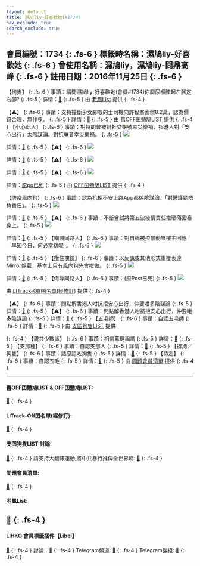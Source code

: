 ```yaml
---
layout: default
title: 濕鳩liy-好喜歡她(#1734)
nav_exclude: true
search_exclude: true
---
```


會員編號：1734
{: .fs-6 }
標籤時名稱：濕鳩liy-好喜歡她
{: .fs-6 }
曾使用名稱：濕鳩liy，濕鳩liy-問鼎高峰
{: .fs-6 }
註冊日期：2016年11月25日
{: .fs-6 }
---

<div class="code-example" markdown="1">

【狗隻】
{: .fs-6 }
事蹟：請問濕鳩liy-好喜歡她(會員#1734)你屙尿嗰陣起左腳定右腳?
{: .fs-5 }
詳情：[🔗](https://lih.kg/1834931)
{: .fs-5 }
由 [老鳳List](#老鳳list) 提供
{: .fs-4 }

</div>
<div class="code-example" markdown="1">

【⚠️】
{: .fs-6 }
事蹟：支持撞斷少女腳嘅的士司機向許智峯索償8.2萬，認為價錢合理，無作多。
{: .fs-5 }
詳情：[🔗](https://lih.kg/fPHhDT)
{: .fs-5 }
由 [舊OFF囝戇鳩LIST](#舊off囝戇鳩list--off囝戇鳩list) 提供
{: .fs-4 }
【小心此人】
{: .fs-6 }
事蹟：對特朗普被封社交帳號幸災樂禍、指港人對「安心出行」太陰謀論、對抗爭者幸災樂禍。
{: .fs-5 }
![](https://filedn.eu/l9Hq1YKLkJ4m0VSXcdcfUaJ/LIHKG_on99/on9_jai/1734/1734.1_.png)

詳情：[🔗](https://lih.kg/gyiRET)
{: .fs-5 }
【⚠️】
{: .fs-6 }
![](https://filedn.eu/l9Hq1YKLkJ4m0VSXcdcfUaJ/LIHKG_on99/on9_jai/1734/1734.2_.png)

詳情：[🔗](https://lih.kg/2402386)
{: .fs-5 }
【⚠️】
{: .fs-6 }
![](https://filedn.eu/l9Hq1YKLkJ4m0VSXcdcfUaJ/LIHKG_on99/on9_jai/1734/1734.3_.png)

詳情：[🔗](https://lih.kg/szNngfX)
{: .fs-5 }
【⚠️】
{: .fs-6 }
![](https://filedn.eu/l9Hq1YKLkJ4m0VSXcdcfUaJ/LIHKG_on99/on9_jai/1734/1734.4_.png)

詳情：[原po已死](https://lih.kg/sNvFxgX)
{: .fs-5 }
由 [OFF囝戇鳩LIST](#舊off囝戇鳩list--off囝戇鳩list) 提供
{: .fs-4 }

</div>
<div class="code-example" markdown="1">

【防疫風向狗】
{: .fs-6 }
事蹟：認為抗拒不安上路App都係陰謀論，「對醫護勁唔負責任」。
{: .fs-5 }
![](https://na.cx/i/WUWv69j.png)

詳情：[🔗](https://lih.kg/2402386)
{: .fs-5 }
【⚠️】
{: .fs-6 }
事蹟：不斷嘗試將第五波疫情責任推晒落國泰身上。
{: .fs-5 }
![](https://na.cx/i/xTz2dZL.png)

詳情：[🔗](https://lih.kg/2883041)
{: .fs-5 }
【嘲諷同路人】
{: .fs-6 }
事蹟：對自稱被控暴動嘅樓主回應「早知今日，何必當初呢」。
{: .fs-5 }
![](https://na.cx/i/q6iiwNx.png)

詳情：[🔗](https://lih.kg/szNngfX)
{: .fs-5 }
【攬住塊鏡】
{: .fs-6 }
事蹟：以反諷或其他形式重覆表達Mirror係藍，基本上只有風向狗先會咁做。
{: .fs-5 }
![](https://na.cx/i/78ya7i3.png)

詳情：[🔗](https://lih.kg/2825934)
{: .fs-5 }
【侮辱同路人】
{: .fs-6 }
事蹟：(原Post已死)
{: .fs-5 }
![](https://filedn.eu/l9Hq1YKLkJ4m0VSXcdcfUaJ/LIHKG_on99/on9_jai/1734/1734.4_.png)

由 [LITrack-Off囝名單(經修訂)](#litrack-off囝名單經修訂) 提供
{: .fs-4 }

</div>
<div class="code-example" markdown="1">

【⚠️】
{: .fs-6 }
事蹟：問點解香港人咁抗拒安心出行，仲要咁多陰謀論
{: .fs-5 }
詳情：[🔗](https://lih.kg/2402386)
{: .fs-5 }
【⚠️】
{: .fs-6 }
事蹟：問點解香港人咁抗拒安心出行，仲要咁多陰謀論
{: .fs-5 }
詳情：[🔗](https://lih.kg/2402386)
{: .fs-5 }
【五毛師】
{: .fs-6 }
事蹟：自認五毛師
{: .fs-5 }
詳情：[🔗](https://lih.kg/bgMdQQV)
{: .fs-5 }
由 [支囝狗隻LIST](#支囝狗隻list-討論) 提供

</div>
<div class="code-example" markdown="1">

{: .fs-4 }
【親共少數派】
{: .fs-6 }
事蹟：相信藍屍論調
{: .fs-5 }
詳情：[🔗](https://lih.kg/2847294)
{: .fs-5 }
【支那種】
{: .fs-6 }
事蹟：自認支那人
{: .fs-5 }
詳情：[🔗](https://lih.kg/2627181)
{: .fs-5 }
【撐狗／狗隻】
{: .fs-6 }
事蹟：話原諒咗狗隻
{: .fs-5 }
詳情：[🔗](https://lih.kg/2803615)
{: .fs-5 }
【待定】
{: .fs-6 }
事蹟：自認五毛
{: .fs-5 }
詳情：[🔗](https://lih.kg/bgMdQQV)
{: .fs-5 }
由 [問題會員清單](#問題會員清單) 提供
{: .fs-4 }
</div>

---

#### 舊OFF囝戇鳩LIST & OFF囝戇鳩LIST: 
[🔗](https://bit.ly/lihkg_on9_list)
{: .fs-4 }
#### LITrack-Off囝名單(經修訂): 
[🔗](http://tiny.cc/LITrack_GS)
{: .fs-4 }
#### 支囝狗隻LIST 討論: 
[🔗](https://lih.kg/2908480)
{: .fs-4 }
請支持大翻譯運動,將中共暴行推俾全世界睇: [🔗](https://twitter.com/tgtm_official)
{: .fs-4 }
#### 問題會員清單: 
[🔗](https://github.com/V4KFDgEw8T/rccnmlhnzv)
{: .fs-4 }
#### 老鳳List: 
[🔗](https://lihkg.com/thread/2808424)
{: .fs-4 }
-------------

#### LIHKG 會員標籤插件【Libel】

[🔗](https://kitce.github.io/libel)
{: .fs-4 }
討論：[🔗](https://lih.kg/2841778)
{: .fs-4 }
Telegram頻道: [🔗](https://t.me/LibelOfficialChannel)
{: .fs-4 }
Telegram群組: [🔗](https://t.me/LibelOfficialGroup)
{: .fs-4 }
